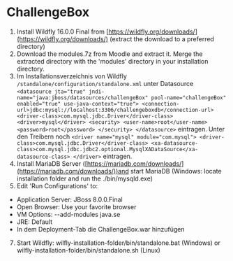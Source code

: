 # ChallengeBox

1. Install Wildfly 16.0.0 Final from [https://wildfly.org/downloads/](https://wildfly.org/downloads/) (extract the download to a preferred directory)
2. Download the modules.7z from Moodle and extract it. Merge the extracted directory with the 'modules' directory in your installation directory.
3. Im Installationsverzeichnis von Wildfly `/standalone/configuration/standalone.xml` unter Datasource 
`<datasource jta="true" jndi-name="java:jboss/datasources/challengeBox" pool-name="challengeBox" enabled="true" use-java-context="true">
                     <connection-url>jdbc:mysql://localhost:3306/challengeboxdb</connection-url>
                     <driver-class>com.mysql.jdbc.Driver</driver-class>
                     <driver>mysql</driver>
                     <security>
                         <user-name>root</user-name>
                         <password>root</password>
                     </security>
                 </datasource>` eintragen. 
                 Unter den Treibern noch `<driver name="mysql" module="com.mysql">
                                                                  <driver-class>com.mysql.jdbc.Driver</driver-class>
                                                                  <xa-datasource-class>com.mysql.jdbc.jdbc2.optional.MysqlXADataSource</xa-datasource-class>
                                                              </driver>` eintragen.
4. Install MariaDB Server ([https://mariadb.com/downloads/](https://mariadb.com/downloads/))and start MariaDB (Windows: locate installation folder and run the ./bin/mysqld.exe)
5. Edit 'Run Configurations' to: 
- Application Server: JBoss 8.0.0.Final
- Open Browser: Use your favorite browser
- VM Options: --add-modules java.se
- JRE: Default 
- In dem Deployment-Tab die ChallengeBox.war hinzufügen
7. Start Wildfly: wilfly-installation-folder/bin/standalone.bat (Windows) or wilfly-installation-folder/bin/standalone.sh (Linux)